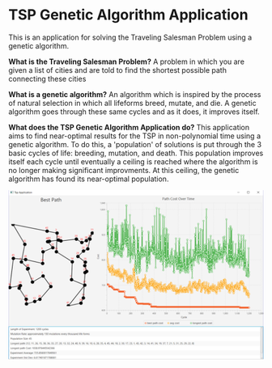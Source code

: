 # TSP Genetic Algorithm Application
This is an application for solving the Traveling Salesman Problem using a genetic algorithm.

**What is the Traveling Salesman Problem?**
A problem in which you are given a list of cities and are told to find the shortest possible path connecting these cities

**What is a genetic algorithm?**
An algorithm which is inspired by the process of natural selection in which all lifeforms breed, mutate, and die.
A genetic algorithm goes through these same cycles and as it does, it improves itself.

**What does the TSP Genetic Algorithm Application do?**
This application aims to find near-optimal results for the TSP in non-polynomial time using a genetic algorithm.
To do this, a 'population' of solutions is put through the 3 basic cycles of life: breeding, mutation, and death.
This population improves itself each cycle until eventually a ceiling is reached where the algorithm is no longer making significant improvments.
At this ceiling, the genetic algorithm has found its near-optimal population.

<p align="center">
  <img src="./img/example.png" alt="Genetic Algorithm Application example"
       width="650" height="335">
</p>
